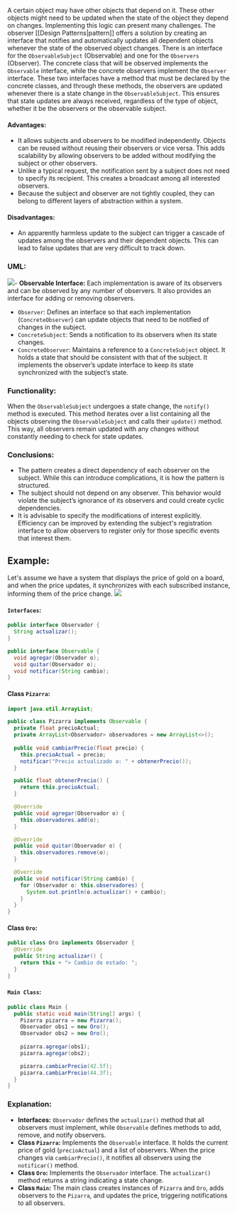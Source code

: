 A certain object may have other objects that depend on it. These other objects might need to be updated when the state of the object they depend on changes. Implementing this logic can present many challenges. The observer [[Design Patterns|pattern]] offers a solution by creating an interface that notifies and automatically updates all dependent objects whenever the state of the observed object changes.
There is an interface for the `ObservableSubject` (Observable) and one for the `Observers` (Observer). The concrete class that will be observed implements the `Observable` interface, while the concrete observers implement the `Observer` interface. These two interfaces have a method that must be declared by the concrete classes, and through these methods, the observers are updated whenever there is a state change in the `ObservableSubject`. This ensures that state updates are always received, regardless of the type of object, whether it be the observers or the observable subject.
#### Advantages:
- It allows subjects and observers to be modified independently. Objects can be reused without reusing their observers or vice versa. This adds scalability by allowing observers to be added without modifying the subject or other observers.
- Unlike a typical request, the notification sent by a subject does not need to specify its recipient. This creates a broadcast among all interested observers.
- Because the subject and observer are not tightly coupled, they can belong to different layers of abstraction within a system.
#### Disadvantages:
- An apparently harmless update to the subject can trigger a cascade of updates among the observers and their dependent objects. This can lead to false updates that are very difficult to track down.
### UML:
![](https://t12904266.p.clickup-attachments.com/t12904266/1a65f7de-dfe7-49f6-9bc2-9397fd5864fb/image.png)- **Observable Interface:** Each implementation is aware of its observers and can be observed by any number of observers. It also provides an interface for adding or removing observers.
- `Observer`: Defines an interface so that each implementation (`ConcreteObserver`) can update objects that need to be notified of changes in the subject.
- `ConcreteSubject`: Sends a notification to its observers when its state changes.
- `ConcreteObserver`: Maintains a reference to a `ConcreteSubject` object. It holds a state that should be consistent with that of the subject. It implements the observer’s update interface to keep its state synchronized with the subject’s state.
### Functionality:
When the `ObservableSubject` undergoes a state change, the `notify()` method is executed. This method iterates over a list containing all the objects observing the `ObservableSubject` and calls their `update()` method. This way, all observers remain updated with any changes without constantly needing to check for state updates.
### Conclusions:
- The pattern creates a direct dependency of each observer on the subject. While this can introduce complications, it is how the pattern is structured.
- The subject should not depend on any observer. This behavior would violate the subject’s ignorance of its observers and could create cyclic dependencies.
- It is advisable to specify the modifications of interest explicitly. Efficiency can be improved by extending the subject's registration interface to allow observers to register only for those specific events that interest them.
## Example:
Let's assume we have a system that displays the price of gold on a board, and when the price updates, it synchronizes with each subscribed instance, informing them of the price change.
![](https://t12904266.p.clickup-attachments.com/t12904266/fc8afb3d-ee4e-4fe5-8340-acab8c14f014/image.png)
#### `Interfaces`:
```java
public interface Observador {
  String actualizar();
}

public interface Observable {
  void agregar(Observador o);
  void quitar(Observador o);
  void notificar(String cambio);
}
```
#### Class `Pizarra`:
```java
import java.util.ArrayList;

public class Pizarra implements Observable {
  private float precioActual;
  private ArrayList<Observador> observadores = new ArrayList<>();
  
  public void cambiarPrecio(float precio) {
    this.precioActual = precio;
    notificar("Precio actualizado a: " + obtenerPrecio());
  }

  public float obtenerPrecio() {
    return this.precioActual;
  }

  @Override
  public void agregar(Observador o) {
    this.observadores.add(o);
  }

  @Override
  public void quitar(Observador o) {
    this.observadores.remove(o);
  }

  @Override
  public void notificar(String cambio) {
    for (Observador o: this.observadores) {
      System.out.println(o.actualizar() + cambio);
    }
  }
}
```
#### Class `Oro`:
```java
public class Oro implements Observador {
  @Override
  public String actualizar() {
    return this + "> Cambio de estado: ";
  }
}
```
#### `Main Class`:
```java
public class Main {
  public static void main(String[] args) {
    Pizarra pizarra = new Pizarra();
    Observador obs1 = new Oro();
    Observador obs2 = new Oro();
  
    pizarra.agregar(obs1);
    pizarra.agregar(obs2);

    pizarra.cambiarPrecio(42.5f);
    pizarra.cambiarPrecio(44.3f);
  }
}
```
### Explanation:
- **Interfaces:** `Observador` defines the `actualizar()` method that all observers must implement, while `Observable` defines methods to add, remove, and notify observers.
- **Class `Pizarra`:** Implements the `Observable` interface. It holds the current price of gold (`precioActual`) and a list of observers. When the price changes via `cambiarPrecio()`, it notifies all observers using the `notificar()` method.
- **Class `Oro`:** Implements the `Observador` interface. The `actualizar()` method returns a string indicating a state change.
- **Class `Main`:** The main class creates instances of `Pizarra` and `Oro`, adds observers to the `Pizarra`, and updates the price, triggering notifications to all observers.